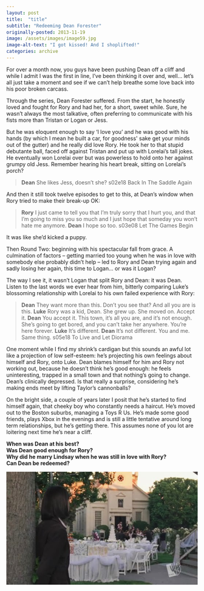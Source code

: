 ```yaml
---
layout: post
title:  "title"
subtitle: "Redeeming Dean Forester"
originally-posted: 2013-11-19
image: /assets/images/image59.jpg
image-alt-text: "I got kissed! And I shoplifted!"
categories: archive
---
```

For over a month now, you guys have been pushing Dean off a cliff and while I admit I was the first in line, I’ve been thinking it over and, well... let’s all just take a moment and see if we can’t help breathe some love back into his poor broken carcass.

Through the series, Dean Forester suffered. From the start, he honestly loved and fought for Rory and had her, for a short, sweet while. Sure, he wasn’t always the most talkative, often preferring to communicate with his fists more than Tristan or Logan or Jess. 

But he was eloquent enough to say ‘I love you’ and he was good with his hands (by which I mean he built a car, for goodness' sake get your minds out of the gutter) and he really did love Rory. He took her to that stupid debutante ball, faced off against Tristan and put up with Lorelai’s tall jokes. He eventually won Lorelai over but was powerless to hold onto her against grumpy old Jess. Remember hearing his heart break, sitting on Lorelai’s porch?

> __Dean__  She likes Jess, doesn’t she?
> <span class="episode-ref">s02e18 Back In The Saddle Again</span>

And then it still took twelve episodes to get to this, at Dean’s window when Rory tried to make their break-up OK:

> __Rory__  I just came to tell you that I’m truly sorry that I hurt you, and that I’m going to miss you so much and I just hope that someday you won’t hate me anymore.
> __Dean__  I hope so too.
> <span class="episode-ref">s03e08 Let The Games Begin</span>

It was like she’d kicked a puppy.

Then Round Two: beginning with his spectacular fall from grace. A culmination of factors – getting married too young when he was in love with somebody else probably didn’t help – led to Rory and Dean trying again and sadly losing her again, this time to Logan… or was it Logan?

The way I see it, it wasn’t Logan that split Rory and Dean: it was Dean. Listen to the last words we ever hear from him, bitterly comparing Luke’s blossoming relationship with Lorelai to his own failed experience with Rory:

> __Dean__  They want more than this. Don’t you see that? And all you are is this.
> __Luke__  Rory was a kid, Dean. She grew up. She moved on. Accept it.
> __Dean__  You accept it. This town, it’s all you are, and it’s not enough. She’s going to get bored, and you can’t take her anywhere. You’re here forever.
> __Luke__  It’s different.
> __Dean__  It’s not different. You and me. Same thing.
> <span class="episode-ref">s05e18 To Live and Let Diorama</span>

One moment while I find my shrink’s cardigan but this sounds an awful lot like a projection of low self-esteem: he’s projecting his own feelings about himself and Rory, onto Luke. Dean blames himself for him and Rory not working out, because he doesn’t think he’s good enough: he feels uninteresting, trapped in a small town and that nothing’s going to change. Dean’s clinically depressed. Is that really a surprise, considering he’s making ends meet by lifting Taylor’s cannonballs?

On the bright side, a couple of years later I posit that he’s started to find himself again, that cheeky boy who constantly needs a haircut. He’s moved out to the Boston suburbs, managing a Toys R Us. He’s made some good friends, plays Xbox in the evenings and is still a little tentative around long term relationships, but he’s getting there.  This assumes none of you lot are loitering next time he’s near a cliff.

**When was Dean at his best?**  
**Was Dean good enough for Rory?**  
**Why did he marry Lindsay when he was still in love with Rory?**  
**Can Dean be redeemed?**  

![Rory watches from Dean and Lindsay's wedding from afar](</assets/images/image124.jpg>)
